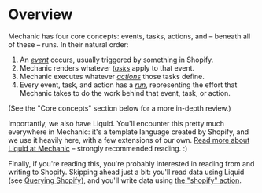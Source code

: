 # Overview

Mechanic has four core concepts: events, tasks, actions, and – beneath all of these – runs. In their natural order:

1. An [_event_](https://docs.usemechanic.com/article/414-an-introduction-to-events) occurs, usually triggered by something in Shopify.
2. Mechanic renders whatever [_tasks_](https://docs.usemechanic.com/article/417-an-introduction-to-tasks) apply to that event.
3. Mechanic executes whatever [_actions_](https://docs.usemechanic.com/article/415-an-introduction-to-actions) those tasks define.
4. Every event, task, and action has a [_run_](https://docs.usemechanic.com/article/425-an-introduction-to-runs), representing the effort that Mechanic takes to do the work behind that event, task, or action.

\(See the "Core concepts" section below for a more in-depth review.\)

Importantly, we also have Liquid. You'll encounter this pretty much everywhere in Mechanic: it's a template language created by Shopify, and we use it heavily here, with a few extensions of our own. [Read more about Liquid at Mechanic](https://docs.usemechanic.com/article/451-an-introduction-to-liquid-at-mechanic) – strongly recommended reading. :\)

Finally, if you're reading this, you're probably interested in reading from and writing to Shopify. Skipping ahead just a bit: you'll read data using Liquid \(see [Querying Shopify](https://docs.usemechanic.com/article/358-querying-shopify)\), and you'll write data using [the "shopify" action](https://docs.usemechanic.com/article/420-the-shopify-action).


